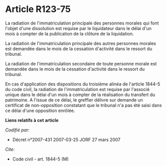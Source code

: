 # Article R123-75

La radiation de l'immatriculation principale des personnes morales qui font l'objet d'une dissolution est requise par le
liquidateur dans le délai d'un mois à compter de la publication de la clôture de la liquidation.

La radiation de l'immatriculation principale des autres personnes morales est demandée dans le mois de la cessation
d'activité dans le ressort du tribunal.

La radiation de l'immatriculation secondaire de toute personne morale est demandée dans le mois de la cessation d'activité
dans le ressort du tribunal.

En cas d'application des dispositions du troisième alinéa de l'article 1844-5 du code civil, la radiation de
l'immatriculation est requise par l'associé unique dans le délai d'un mois à compter de la réalisation du transfert du
patrimoine. A l'issue de ce délai, le greffier délivre sur demande un certificat de non-opposition constatant que le tribunal
n'a pas été saisi dans ce délai d'une opposition enrôlée.

**Liens relatifs à cet article**

_Codifié par_:

  - Décret n°2007-431 2007-03-25 JORF 27 mars 2007

_Cite_:

  - Code civil - art. 1844-5 (M)
